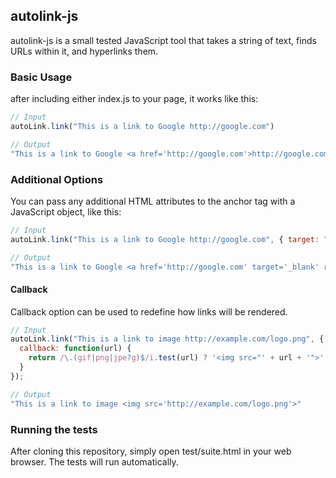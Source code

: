 ## autolink-js

autolink-js is a small tested JavaScript tool that takes
a string of text, finds URLs within it, and hyperlinks them.

### Basic Usage

after including either index.js to your page, it works like this:

```javascript
// Input
autoLink.link("This is a link to Google http://google.com")

// Output
"This is a link to Google <a href='http://google.com'>http://google.com</a>"
```

### Additional Options

You can pass any additional HTML attributes to the anchor tag with a JavaScript object, like this:

```javascript
// Input
autoLink.link("This is a link to Google http://google.com", { target: "_blank", rel: "nofollow", id: "1" })

// Output
"This is a link to Google <a href='http://google.com' target='_blank' rel='nofollow' id='1'>http://google.com</a>"
```

#### Callback

Callback option can be used to redefine how links will be rendered.

```javascript
// Input
autoLink.link("This is a link to image http://example.com/logo.png", {
  callback: function(url) {
    return /\.(gif|png|jpe?g)$/i.test(url) ? '<img src="' + url + '">' : null;
  }
});

// Output
"This is a link to image <img src='http://example.com/logo.png'>"
```

### Running the tests

After cloning this repository, simply open test/suite.html in your web
browser. The tests will run automatically.

